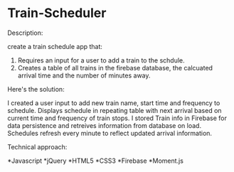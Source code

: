 # Train-Scheduler
Description: 

create a train schedule app that:
   1. Requires an input for a user to add a train to the schdule.
   2. Creates a table of all trains in the firebase database, the calcuated arrival time and the number of minutes away.

Here's the solution:

I created a user input to add new train name, start time and frequency to schedule. 
Displays schedule in repeating table with next arrival based on current time and frequency of train stops. 
I stored Train info in Firebase for data persistence and retreives information from database on load. 
Schedules refresh every minute to reflect updated arrival information. 

Technical approach:

*Javascript
*jQuery
*HTML5
*CSS3
*Firebase
*Moment.js

